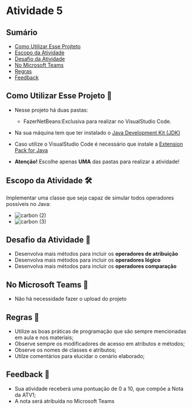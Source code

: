 # Atividade 5


## Sumário 
- [Como Utilizar Esse Projteto](#como-utilizar-esse-projeto-)
- [Escopo da Atividade](#escopo-da-atividade-%EF%B8%8F) 
- [Desafio da Atividade](#desafio-da-atividade-)
- [No Microsoft Teams](#no-microsoft-teams--)
- [Regras](#regras-)
- [Feedback](#feedback-)

## Como Utilizar Esse Projeto 📁

- Nesse projeto há duas pastas:
    - FazerNetBeans:Exclusiva para realizar no VisualStudio Code. 

- Na sua máquina tem que ter instalado o <a href="https://www.oracle.com/br/java/technologies/downloads/" target="_blank">Java Development Kit (JDK) </a> 
- Caso utilize o VisualStudio Code é necessário que instale a <a href="https://marketplace.visualstudio.com/items?itemName=vscjava.vscode-java-pack" target="_blank">Extension Pack for Java</a>


- <b>Atenção!</b> Escolhe apenas <b>UMA</b> das pastas para realizar a atividade! 

## Escopo da Atividade 🛠️
Implementar uma classe que seja capaz de simular todos operadores possíveis no Java: 

- ![carbon (2)](https://user-images.githubusercontent.com/98854868/235467971-e985fc57-f677-4dfb-885e-989ae0260d27.png)
- ![carbon (3)](https://user-images.githubusercontent.com/98854868/235469107-f795243b-0eb4-4a4e-b22a-d18d63fa0a72.png)



## Desafio da Atividade 🎯  

- Desenvolva mais métodos para incluir os <b> operadores de atribuição </b>
- Desenvolva mais métodos para incluir os <b> operadores lógico </b>
- Desenvolva mais métodos para incluir os <b> operadores comparação </b>


## No Microsoft Teams  👥

- Não há necessidade fazer o upload do projeto 

## Regras 📄

- Utilize as boas práticas de programação que são sempre mencionadas em aula e nos materiais; 
- Observe sempre os modificadores de acesso em atributos e métodos;
- Observe os nomes de classes e atributos;
- Utilze comentários para elucidar o cenário elaborado;

## Feedback 📨
-  Sua atividade receberá uma pontuação de 0 a 10, que compõe a Nota da ATV1;
-  A nota será atribuída no Microsoft Teams

